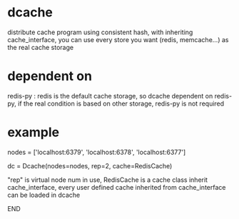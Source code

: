 dcache
======

distribute cache program using consistent hash, with inheriting cache_interface, you can use every store you want (redis, memcache...) as the real cache storage


dependent on
======

redis-py :
  redis is the default cache storage, so dcache dependent on redis-py, if the real condition is based on other storage, redis-py is not required

example
======

nodes = ['localhost:6379', 'localhost:6378', 'localhost:6377']

dc = Dcache(nodes=nodes, rep=2, cache=RedisCache)

"rep" is virtual node num in use, RedisCache is a cache class inherit cache_interface, every user defined cache inherited from cache_interface can be loaded in dcache

END
